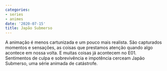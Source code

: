 ```yaml
---
categories:
- series
- animes
date: '2020-07-15'
title: Japão Submerso
---
```


A animação é menos cartunizada e um pouco mais realista. São capturados momentos e sensações, as coisas que prestamos atenção quando algo acontece em nossa volta. E muitas coisas já acontecem no E01.  Sentimentos de culpa e sobrevivência e impotência cerceam Japão Submerso, uma série animada de catástrofe.